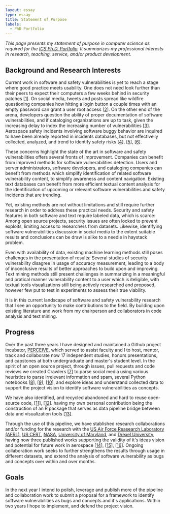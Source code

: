 ```yaml
---
layout: essay  
type: essay  
title: Statement of Purpose  
labels:
  - PhD Portfolio
--- 
```


*This page presents my statement of purpose in computer science as required for the [ICS Ph.D. Portfolio](http://www.ics.hawaii.edu/academics/graduate-degree-programs/ph-d-in-ics/#phd-portfolio). It summarizes my professional interests in research, teaching, service, and/or product development.*

## Background and Research Interests

Current work in software and safety vulnerabilities is yet to reach a stage where good practice meets usability. One does not need look further than their peers to expect their computers a few weeks behind in security patches \[[1](https://www.microsoft.com/security/blog/2014/06/17/when-vulnerabilities-are-exploited-the-timing-of-first-known-exploits-for-remote-code-execution-vulnerabilities/)\]. On social media, tweets and posts spread like wildfire questioning companies how hitting a login button a couple times with an empty password can grant a user root access \[[2](https://twitter.com/lemiorhan/status/935578694541770752)\]. On the other end of the arena, developers question the ability of proper documentation of software vulnerabilities, and if cataloging organizations are up to task, given the increasing delay to index the increasing number of vulnerabilities \[[3](https://www.csoonline.com/article/3204568/closing-the-cve-gap-is-mitre-up-to-it.html)\]. Aerospace safety incidents involving software buggy behavior are inquired to have been already reported in incidents databases, but not effectivelly collected, analyzed, and trend to identify safety risks \[[4](https://www.vox.com/business-and-finance/2019/3/29/18281270/737-max-faa-scandal-explained)\], \[[5](https://www.dallasnews.com/business/airlines/2019/03/12/boeing-737-max-8-pilots-complained-feds-months-suspected-safety-flaw)\], \[[6](https://www.oig.dot.gov/sites/default/files/FAA%E2%80%99s%20Oversight%20of%20the%20Voluntary%20Disclosure%20Reporting%20Program%5E4-10-14.pdf)\].

These concerns highlight the state of the art in software and safety vulnerabilities offers several fronts of improvement. Companies can benefit from improved methods for software vulnerabilities 
detection. Users and server administrators, software developers, and cataloging companies can benefit from methods which simplify identification of related software vulnerability content, to simplify awareness and content navigation. Existing text databases can benefit from more efficient textual content analysis for the identification of upcoming or relevant software vulnerabilities and safety incidents that are trending.

Yet, existing methods are not without limitations and still require further research in order to address these practical needs. Security and safety features in both software and text require labeled data, which is scarce: Among open source projects, security issues are often locked to prevent exploits, limiting access to researchers from datasets. Likewise, identifying software vulnerabilities discussion in social media to the extent suitable results and conclusions can be draw is alike to a needle in haystack problem. 

Even with availability of data, existing machine learning methods still poses challenges in the presentation of results: Several studies of security vulnerability disagree in usage of accuracy measurement, leading to a body of inconclusive results of better approaches to build upon and improving. Text mining methods still present challenges in summarizing in a meaningful and pratical manner vulnerability content to a user which is iteligible, with textual tools visualizations still being actively researched and proposed, however few put to test in experiments to assess their true viability. 

It is in this current landscape of software and safety vulnerability research that I see an opportunity to 
make contributions to the field. By building upon existing literature and work from my chairperson and 
collaborators in code analysis and text mining. 

## Progress

Over the past three years I have designed and maintained a Github project incubator, [PERCEIVE](https://github.com/sailuh/perceive), which served to assist faculty and I to host, mentor, track and collaborate now 17 independent studies, honors presentations, and capstones at both undergraduate and master's student level. In the spirit of an open source project,
through issues, pull requests and code reviews we created Crawlers \[[7](https://github.com/sailuh/perceive/tree/master/Crawlers)\] to parse social media using various heuristics to parse irrelevant information and spam, 
several Python notebooks \[[8](https://github.com/sailuh/perceive/blob/master/Notebooks/CVE_Details/cve_details_introduction.ipynb)\], \[[9](https://github.com/sailuh/perceive/blob/master/Notebooks/CWE/cwe_introduction.ipynb)\], \[[10](https://github.com/sailuh/perceive/blob/master/Notebooks/CAPEC/Introduction/capec_introduction.ipynb)\], and explore ideas and understand collected data to support the project vision
to identify software vulnerabilities as concepts. 

We have also identified, and recycled abandoned and hard to reuse open-source code, \[[11](https://github.com/sailuh/topicflow)\], \[[12](https://github.com/sailuh/termite)\]. having my own personal contribution being the construction of an R package that serves as data pipeline bridge between data and visualization tools \[[13](https://github.com/sailuh/topicflowr)\].

Through the use of this pipeline, we have stablished research collaborations and/or funding for the research with the [US Air Force Reasearch Laboratory (AFRL)](https://afresearchlab.com/), [US CERT](https://www.us-cert.gov/), [NASA](https://www.nasa.gov/ames), [University of Maryland](https://terpconnect.umd.edu), and [Drexel University](https://drexel.edu/), having now three published works supporting the validity of it's ideas vision and potential for future work in aerospace \[[14](https://aisel.aisnet.org/hicss-50/st/cybersecurity_and_sw_assurance/4/)\], \[[15](https://ieeexplore.ieee.org/document/8614146)\], \[[16](https://arc.aiaa.org/doi/abs/10.2514/6.2019-0770)\]. Ongoing collaboration work seeks to further strengthens the results through usage in different datasets, and extend the analysis of software vulnerability as bugs and concepts over within and over months.

##  Goals

In the next year I intend to polish, leverage and publish more of the pipeline and collaboration work to submit a proposal for a framework to identify software vulnerabilities as bugs and concepts and it's applications. Within two years I hope to implement, and defend the project vision. 